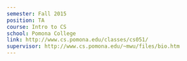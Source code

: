 ```yaml
---
semester: Fall 2015
position: TA
course: Intro to CS
school: Pomona College
link: http://www.cs.pomona.edu/classes/cs051/
supervisor: http://www.cs.pomona.edu/~mwu/files/bio.htm
---
```

